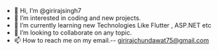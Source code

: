 - 👋 Hi, I’m @girirajsingh7
- 👀 I’m interested in coding and new projects.
- 🌱 I’m currently learning new Technologies Like Flutter , ASP.NET etc
- 💞️ I’m looking to collaborate on any topic.
- 📫 How to reach me on my email.-- girirajchundawat75@gmail.com

<!---
girirajsingh7/girirajsingh7 is a ✨ special ✨ repository because its `README.md` (this file) appears on your GitHub profile.
You can click the Preview link to take a look at your changes.
--->
